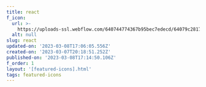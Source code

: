 ```yaml
---
title: react
f_icon:
  url: >-
    https://uploads-ssl.webflow.com/640744774367b95bec7edecd/64079c28178876002d7f5460_icon-react.svg
  alt: null
slug: react
updated-on: '2023-03-08T17:06:05.556Z'
created-on: '2023-03-07T20:18:51.252Z'
published-on: '2023-03-08T17:14:50.106Z'
f_order: 1
layout: '[featured-icons].html'
tags: featured-icons
---
```



